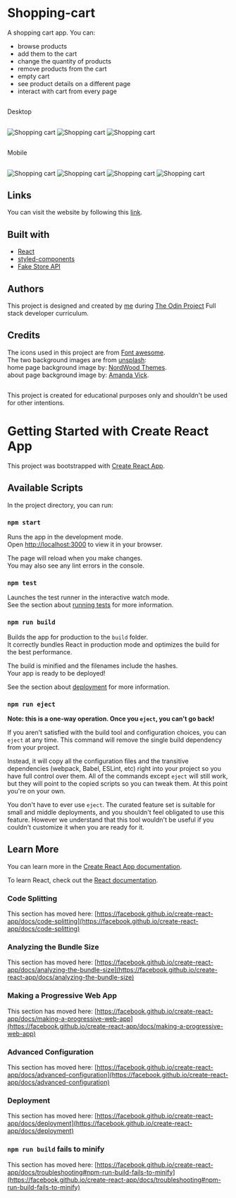 # Shopping-cart

A shopping cart app. You can:

- browse products
- add them to the cart
- change the quantity of products
- remove products from the cart
- empty cart
- see product details on a different page
- interact with cart from every page

##

Desktop

##

![Shopping cart](./src/assets/screenshots/desktop_1.png)
![Shopping cart](./src/assets/screenshots/desktop_2.png)
![Shopping cart](./src/assets/screenshots/desktop_3.png)

##

Mobile

##

![Shopping cart](./src/assets/screenshots/mobile_1.png)
![Shopping cart](./src/assets/screenshots/mobile_2.png)
![Shopping cart](./src/assets/screenshots/mobile_3.png)
![Shopping cart](./src/assets/screenshots/mobile_4.png)

## Links

You can visit the website by following this [link](https://avagsargsyan.github.io/Shopping-cart).

## Built with

- [React](https://reactjs.org/)
- [styled-components](https://styled-components.com/)
- [Fake Store API](https://fakestoreapi.com/docs)

## Authors

This project is designed and created by [me](https://github.com/AvagSargsyan) during [The Odin Project](https://www.theodinproject.com/) Full stack developer curriculum.

## Credits

The icons used in this project are from [Font awesome](https://react-icons.github.io/react-icons/icons?name=fa).
<br />
The two background images are from [unsplash](https://unsplash.com/):
<br />
home page background image by: [NordWood Themes](https://unsplash.com/@nordwood).
<br />
about page background image by: [Amanda Vick](https://unsplash.com/@amandavickcreative).

##

This project is created for educational purposes only and shouldn't be used for other intentions.

# Getting Started with Create React App

This project was bootstrapped with [Create React App](https://github.com/facebook/create-react-app).

## Available Scripts

In the project directory, you can run:

### `npm start`

Runs the app in the development mode.\
Open [http://localhost:3000](http://localhost:3000) to view it in your browser.

The page will reload when you make changes.\
You may also see any lint errors in the console.

### `npm test`

Launches the test runner in the interactive watch mode.\
See the section about [running tests](https://facebook.github.io/create-react-app/docs/running-tests) for more information.

### `npm run build`

Builds the app for production to the `build` folder.\
It correctly bundles React in production mode and optimizes the build for the best performance.

The build is minified and the filenames include the hashes.\
Your app is ready to be deployed!

See the section about [deployment](https://facebook.github.io/create-react-app/docs/deployment) for more information.

### `npm run eject`

**Note: this is a one-way operation. Once you `eject`, you can't go back!**

If you aren't satisfied with the build tool and configuration choices, you can `eject` at any time. This command will remove the single build dependency from your project.

Instead, it will copy all the configuration files and the transitive dependencies (webpack, Babel, ESLint, etc) right into your project so you have full control over them. All of the commands except `eject` will still work, but they will point to the copied scripts so you can tweak them. At this point you're on your own.

You don't have to ever use `eject`. The curated feature set is suitable for small and middle deployments, and you shouldn't feel obligated to use this feature. However we understand that this tool wouldn't be useful if you couldn't customize it when you are ready for it.

## Learn More

You can learn more in the [Create React App documentation](https://facebook.github.io/create-react-app/docs/getting-started).

To learn React, check out the [React documentation](https://reactjs.org/).

### Code Splitting

This section has moved here: [https://facebook.github.io/create-react-app/docs/code-splitting](https://facebook.github.io/create-react-app/docs/code-splitting)

### Analyzing the Bundle Size

This section has moved here: [https://facebook.github.io/create-react-app/docs/analyzing-the-bundle-size](https://facebook.github.io/create-react-app/docs/analyzing-the-bundle-size)

### Making a Progressive Web App

This section has moved here: [https://facebook.github.io/create-react-app/docs/making-a-progressive-web-app](https://facebook.github.io/create-react-app/docs/making-a-progressive-web-app)

### Advanced Configuration

This section has moved here: [https://facebook.github.io/create-react-app/docs/advanced-configuration](https://facebook.github.io/create-react-app/docs/advanced-configuration)

### Deployment

This section has moved here: [https://facebook.github.io/create-react-app/docs/deployment](https://facebook.github.io/create-react-app/docs/deployment)

### `npm run build` fails to minify

This section has moved here: [https://facebook.github.io/create-react-app/docs/troubleshooting#npm-run-build-fails-to-minify](https://facebook.github.io/create-react-app/docs/troubleshooting#npm-run-build-fails-to-minify)
